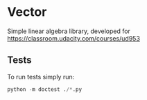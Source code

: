 # Vector

Simple linear algebra library, developed for
https://classroom.udacity.com/courses/ud953


## Tests

To run tests simply run:

```python
python -m doctest ./*.py
```